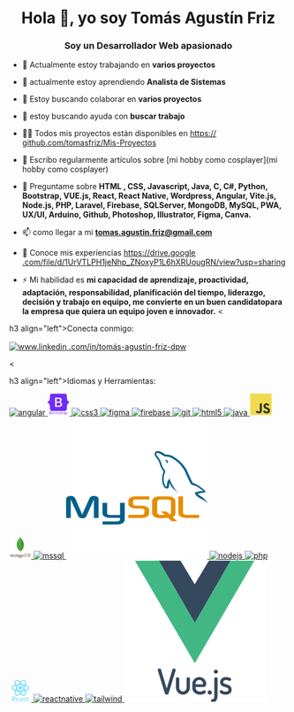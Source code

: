 <h1 align="center">Hola 👋, yo soy Tomás Agustín Friz</h1>
<h3 align="center">Soy un Desarrollador Web apasionado</h3>

- 🔭 Actualmente estoy trabajando en **varios proyectos**

- 🌱 actualmente estoy aprendiendo **Analista de Sistemas**

- 👯 Estoy buscando colaborar en **varios proyectos**

- 🤝 estoy buscando ayuda con **buscar trabajo**

- 👨‍💻 Todos mis proyectos están disponibles en [https:// github.com/tomasfriz/Mis-Proyectos](https://github.com/tomasfriz/Mis-Proyectos)

- 📝 Escribo regularmente artículos sobre [mi hobby como cosplayer](mi hobby como cosplayer)

- 💬 Preguntame sobre **HTML , CSS, Javascript, Java, C, C#, Python, Bootstrap, VUE.js, React, React Native, Wordpress, Angular, Vite.js, Node.js, PHP, Laravel, Firebase, SQLServer, MongoDB, MySQL, PWA, UX/UI, Arduino, Github, Photoshop, Illustrator, Figma, Canva.**

- 📫 como llegar a mi **tomas.agustin.friz@gmail.com**

- 📄 Conoce mis experiencias [https://drive.google .com/file/d/1UrVTLPH1jeNhp_ZNoxyP1L6hXRUougRN/view?usp=sharing](https://drive.google.com/file/d/1UrVTLPH1jeNhp_ZNoxyP1L6hXRUougRN/view?usp=sharing)

- ⚡ Mi habilidad es **mi capacidad de aprendizaje, proactividad, adaptación, responsabilidad, planificación del tiempo, liderazgo, decisión y trabajo en equipo, me convierte en un buen candidatopara la empresa que quiera un equipo joven e innovador.** <

h3 align="left">Conecta conmigo:</h3 >
<p align="left">
<a href="https://linkedin.com/es/www.linkedin.com/es/tomás-agustín-friz-dpw" target="blank"><img align= "center" src="https://raw.githubusercontent.com/rahuldkjain/github-profile-readme-generator/master/src/images/icons/Social/linked-in-alt.svg" alt="www.linkedin .com/in/tomás-agustín-friz-dpw" height="30" width="40" /></a> </p>
<

h3 align="left">Idiomas y Herramientas:</h3>
<p align="left"> <a href="https://angular.io" target="_blank" rel="noreferrer"> <img src="https://angular.io/assets/images/logos /angular/angular.svg" alt="angular" width="40" height="40"/> </a> <a href="https://getbootstrap.com" target="_blank" rel="noreferrer "> <img src="https://raw.githubusercontent.com/devicons/devicon/master/icons/bootstrap/bootstrap-plain-wordmark.svg" alt="bootstrap" width="40" height="40" /> </a> <a href="https://www.w3schools.com/css/" target="_blank" rel="noreferrer"> <img src="https://raw.githubusercontent.com/ devicons/devicon/master/icons/css3/css3-original-wordmark.svg" alt="css3" width="40" height="40"/> </a> <a href="https://www. figma.com/" target="_blank" rel="noreferrer"> <img src="https://www.vectorlogo.zone/logos/figma/figma-icon.svg" alt="figma" width="40 " height="40"/> </a> <a href="https://firebase.google.com/" target="_blank" rel="noreferrer"> <img src="https://www. vectorlogo.zone/logos/firebase/firebase-icon.svg" alt="firebase" width="40" height="40"/> </a> <a href="https://git-scm.com/ " target="_blank" rel="noreferrer"> <img src="https://www.vectorlogo.zone/logos/git-scm/git-scm-icon.svg" alt="git" width="40 " altura="40"/> </a> <a href="https://www.w3.org/html/" target="_blank" rel="noreferrer"> <img src="https:// raw.githubusercontent.com/devicons/devicon/master/icons/html5/html5-original-wordmark.svg" alt="html5" width="40" height="40"/> </a> <a href=" https://www.java.com" target="_blank" rel="noreferrer"> <img src="https://raw.githubusercontent.com/devicons/devicon/master/icons/java/java-original. svg" alt="java" width="40" height="40"/> </a> <a href="https://developer.mozilla.org/en-US/docs/Web/JavaScript" target= "_blank" rel="noreferrer"> <img src="https://raw.githubusercontent.com/devicons/devicon/master/icons/javascript/javascript-original.svg" alt="javascript" width="40" height="40"/> </a> <a href="https://www.mongodb.com/" target="_blank" rel="noreferrer"> <img src="https://raw.githubusercontent.com/devicons/devicon/master/icons/mongodb/mongodb-original-wordmark.svg" alt="mongodb" width="40" height="40"/> </a> <a href="https://www.microsoft.com/en-us/sql-server" target="_blank" rel="noreferrer"> <img src="https://www.svgrepo .com/show/303229/microsoft-sql-server-logo.svg" alt="mssql" width="40" height="40"/> </a> <a href="https://www.mysql .com/" target="_blank" rel="noreferrer"> <img src="https://raw.githubusercontent.com/devicons/devicon/master/icons/mysql/mysql-original-wordmark.svg" alt= "mysql" ancho="40" alto="40"/> </a> <a href="https://nodejs.org" target="_blank" rel="noreferrer"> <img src="https: //raw.githubusercontent.com/devicons/devicon/master/icons/nodejs/nodejs-original-wordmark.svg" alt="nodejs" width="40" height="40"/> </a> <a href ="https://www.php.net" target="_blank" rel="noreferrer"> <img src="https://raw.githubusercontent.com/devicons/devicon/master/icons/php/php- original.svg" alt="php" width="40" height="40"/> </a> <a href="https://reactjs.org/" target="_blank" rel="noreferrer"> <img src="https://raw.githubusercontent.com/devicons/devicon/master/icons/react/react-original-wordmark.svg" alt="react" width="40" height="40"/> </a> <a href="https://reactnative.dev/" target="_blank" rel="noreferrer"> <img src="https://reactnative.dev/img/header_logo.svg" alt= "reactnative" width="40" height="40"/> </a> <a href="https://tailwindcss.com/" target="_blank" rel="noreferrer"> <img src="https ://www.vectorlogo.zone/logos/tailwindcss/tailwindcss-icon.svg" alt="tailwind" width="40" height="40"/> </a> <a href="https://vuejs .org/" target="_blank" rel="noreferrer"> <img src="https://raw.githubusercontent.com/devicons/devicon/master/icons/vuejs/vuejs-original-wordmark.svg" alt="vuejs" ancho="40" alto="40"/> </a> </p>
